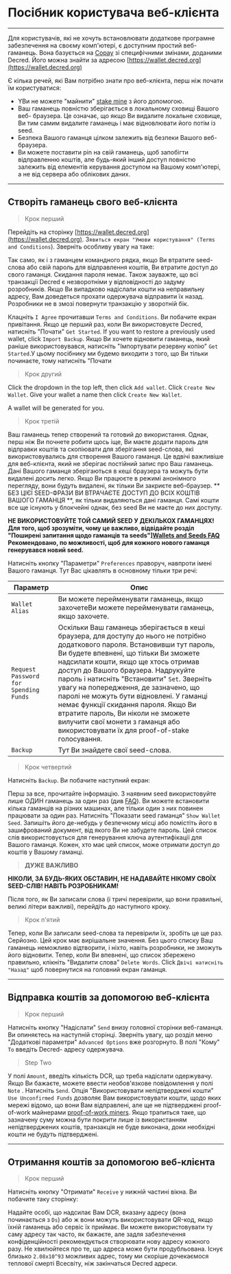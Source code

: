 # <i class="fa fa-firefox"></i> Посібник користувача веб-клієнта

---

Для користувачів, які не хочуть встановлювати додаткове програмне забезпечення 
на своєму комп'ютері, є доступним простий веб-гаманець. Вона базується на
[Copay](https://github.com/bitpay/copay) зі специфічними змінами,
доданими Decred. Його можна знайти за адресою
[https://wallet.decred.org](https://wallet.decred.org)

Є кілька речей, які Вам потрібно знати про веб-клієнта,
перш ніж почати їм користуватися:

* YВи не можете "майнити"
  [stake mine](/mining/proof-of-stake.md)
  з його допомогою.
* Ваш гаманець повністю зберігається в локальному сховищі Вашого веб-
  браузера. Це означає, що якщо Ви видалите локальне сховище, Ви тим самим
  видалите гаманець і має відновлювати його потім із seed.
* Безпека Вашого гаманця цілком залежить від безпеки Вашого
  веб-браузера.
* Ви можете поставити pin на свій гаманець, щоб запобігти відправленню коштів, але будь-який
  інший доступ повністю залежить від елементів керування доступом на Вашому 
  комп'ютері, а не від сервера або облікових даних.

---

## <i class="fa fa-plus-circle"></i> Створіть гаманець свого веб-клієнта 

> Крок перший

Перейдіть на сторінку [https://wallet.decred.org](https://wallet.decred.org). З`явиться екран "Умови користування" (Terms and Conditions`). Зверніть особливу
увагу на таке:

Так само, як і з гаманцем командного рядка, якщо Ви втратите seed-слова або свій
пароль для відправлення коштів, Ви втратите доступ до свого гаманця. Скидання
пароля немає. Також зауважте, що всі транзакції Decred є незворотніми у відповідності
до задуму розробників. Якщо Ви випадково надіслали кошти на неправильну
адресу, Вам доведеться прохати одержувача відправити їх назад.
Розробники не в змозі повернути транзакцію у зворотній бік.

Клацніть `I Agree` прочитавши `Terms and Conditions`. Ви
побачите екран привітання. Якщо це перший раз, коли Ви використовуєте Decred,
натисніть "Почати" `Get Started`. If you want to restore a
previously used wallet, click `Import Backup`. Якщо Ви хочете відновити гаманець, який раніше використовувався,
натисніть "Імпортувати резервну копію" `Get Started`.У цьому посібнику ми будемо
виходити з того, що Ви тільки починаєте, тому натисніть "Почати

> Крок другий

Click the dropdown in the top left, then click `Add wallet`. Click
`Create New Wallet`. Give your wallet a name then click `Create New Wallet`.

A wallet will be generated for you.


> Крок третій

Ваш гаманець тепер створений та готовий до використання. Однак, перш ніж Ви почнете робити
щось іще, Ви маєте додати пароль для відправки коштів та скопіювати для зберігання 
seed-слова, які використовувались для створення Вашого гаманця. Це вдвічі важливіше
для веб-клієнта, який не зберігає постійний запис про Ваш гаманець.
Дані Вашого гаманця зберігаються в кеші браузера та можуть бути видалені
досить легко. Якщо Ви працюєте в режимі анонімного перегляду,
вони будуть видалені, як тільки Ви закриєте веб-браузер. ** БЕЗ ЦІЄЇ
SEED-ФРАЗИ ВИ ВТРАЧАЄТЕ ДОСТУП ДО ВСІХ КОШТІВ ВАШОГО ГАМАНЦЯ **, як тільки 
видаляються дані гаманця. Самі кошти все ще існують у блокчейні
однак, без seed Ви не маєте до них доступу.

<i class="fa fa-exclamation-triangle"></i> **НЕ ВИКОРИСТОВУЙТЕ ТОЙ САМИЙ SEED У ДЕКІЛЬКОХ ГАМАНЦЯХ! Для того, щоб зрозуміти, чому це важливо, відвідайте розділ "Поширені запитання щодо гаманців та seeds"][Wallets and Seeds FAQ](/faq/wallets-and-seeds.md#3-can-i-run-multiple-wallets) Рекомендовано, по можливості, щоб для кожного нового гаманця генерувався новий seed.** 

Натисніть кнопку "Параметри" `Preferences` праворуч, навпроти імені Вашого гаманця. Тут Вас цікавлять в основному тільки три речі:

Параметр                                | Опис
---                                   | ---
`Wallet Alias`                        | Ви можете перейменувати гаманець, якщо захочетеВи можете перейменувати гаманець, якщо захочете.
`Request Password for Spending Funds` | Оскільки Ваш гаманець зберігається в кеші браузера, для доступу до нього не потрібно додаткового пароля. Встановивши тут пароль, Ви будете впевнені, що тільки Ви зможете надсилати кошти, якщо ще хтось отримав доступ до Вашого браузера. Надрукуйте пароль і натисніть "Встановити" `Set`. Зверніть увагу на попередження, де зазначено, що паролі не можуть бути відновлені. У гаманці немає функції скидання пароля. Якщо Ви втратите пароль, Ви ніколи не зможете вилучити свої монети з гаманця або використовувати їх для proof-of-stake голосування.
`Backup`                              | Тут Ви знайдете свої seed-слова.

> Крок четвертий

Натисніть `Backup`. Ви побачите наступний екран:

Перш за все, прочитайте інформацію. З наявним seed використовуйте лише ОДИН 
гаманець за один раз (див [FAQ](#)). Ви можете встановити кілька гаманців на
різних машинах, але тільки один з них повинен працювати за один раз. Натисніть
"Показати seed гаманця" `Show Wallet Seed`. Запишіть його де-небудь у безпечному місці
або помістіть його в зашифрований документ, від якого Ви не забудете
пароль. Цей список слів використовується для генерування ключа аутентифікації
для Вашого гаманця. Кожен, хто має цей список, може отримати доступ до
коштів у Вашому гаманці.

> **ДУЖЕ ВАЖЛИВО**

**НІКОЛИ, ЗА БУДЬ-ЯКИХ ОБСТАВИН, НЕ НАДАВАЙТЕ НІКОМУ СВОЇХ SEED-СЛІВ! НАВІТЬ РОЗРОБНИКАМ!**

Після того, як Ви записали слова (і тричі перевірили, що вони правильні, великі літери важливі), перейдіть до наступного кроку.

> Крок п'ятий

Тепер, коли Ви записали seed-слова та перевірили їх, зробіть це ще раз.
Серйозно. Цей крок має вирішальне значення. Без цього списку Ваш гаманець
неможливо відтворити, і ніхто, навіть розробники, не зможуть його відновити.
Тепер, коли Ви впевнені, що список збережено правильно, клікніть "Видалити слова"
`Delete Words`. Click `Двічі натисніть "Назад"` щоб повернутися на головний екран гаманця.

---

## <i class="fa fa-long-arrow-right"></i> Відправка коштів за допомогою веб-клієнта 

> Крок перший

Натисніть кнопку "Надіслати" `Send` внизу головної сторінки веб-гаманця. 
Ви опиняєтесь на наступній сторінці. Зверніть увагу, що розділ меню "Додаткові параметри" `Advanced Options`
вже розгорнуто. В полі "Кому" `To` введіть Decred-
адресу одержувача.

> Step Two

У полі `Amount`, введіть кількість DCR, що треба надіслати одержувачу. Якщо Ви
бажаєте, можете ввести необов'язкове повідомлення у полі `Note` . Натисніть
`Send`. Опція "Використовувати непідтверджені кошти" `Use Unconfirmed Funds` дозволяє Вам використовувати кошти, 
щодо яких мережі відомо, що вони Вам відправлені, але ще не підтверджені
proof-of-work майнерами
[proof-of-work miners](/mining/proof-of-work.md). Якщо
трапиться таке, що зазначену суму можна бути покрити лише із використанням
непідтверджених коштів, транзакція не буде виконана, доки
необхідні кошти не будуть підтверджені.

---

## <i class="fa fa-long-arrow-left"></i> Отримання коштів за допомогою веб-клієнта 

> Крок перший

Натисніть кнопку "Отримати" `Receive` у нижній частині вікна. Ви побачите
таку сторінку:

Надайте особі, що надсилає Вам DCR, вказану адресу (вона починається
з `Ds`) або ж вони можуть використовувати QR-код, якщо їхній гаманець або сервіс
їх приймає. Ви можете використовувати ту саму адресу так часто, як бажаєте, але
задля забезпечення конфіденційності рекомендується створювати нову адресу кожного
разу. Не хвилюйтеся про те, що адреса може бути продубльована. Існує
близько `2.08x10^93` можливих адрес, тому ми скоріше дочекаємося
теплової смерті Всесвіту, ніж закінчаться Decred адреси.

